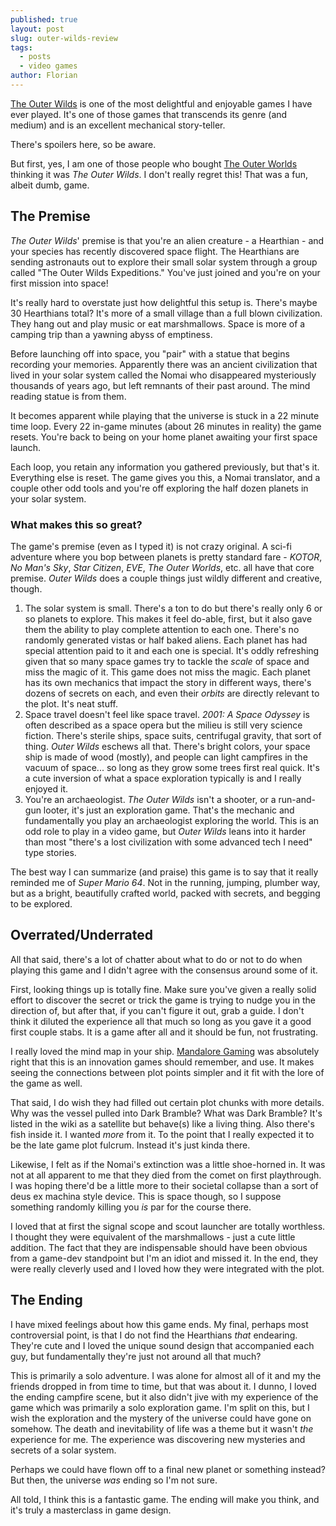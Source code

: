 ```yaml
---
published: true
layout: post
slug: outer-wilds-review
tags:
  - posts
  - video games
author: Florian
---
```


[The Outer Wilds](https://en.wikipedia.org/wiki/Outer_Wilds) is one of the most delightful and enjoyable games I have ever played. It's one of those games that transcends its genre (and medium) and is an excellent mechanical story-teller.

There's spoilers here, so be aware.

But first, yes, I am one of those people who bought [The Outer Worlds](https://en.wikipedia.org/wiki/The_Outer_Worlds) thinking it was *The Outer Wilds*. I don't really regret this! That was a fun, albeit dumb, game. 

## The Premise

*The Outer Wilds*' premise is that you're an alien creature - a Hearthian - and your species has recently discovered space flight. The Hearthians are sending astronauts out to explore their small solar system through a group called "The Outer Wilds Expeditions." You've just joined and you're on your first mission into space!

It's really hard to overstate just how delightful this setup is. There's maybe 30 Hearthians total? It's more of a small village than a full blown civilization. They hang out and play music or eat marshmallows. Space is more of a camping trip than a yawning abyss of emptiness.

Before launching off into space, you "pair" with a statue that begins recording your memories. Apparently there was an ancient civilization that lived in your solar system called the Nomai who disappeared mysteriously thousands of years ago, but left remnants of their past around. The mind reading statue is from them.

It becomes apparent while playing that the universe is stuck in a 22 minute time loop. Every 22 in-game minutes (about 26 minutes in reality) the game resets. You're back to being on your home planet awaiting your first space launch.

Each loop, you retain any information you gathered previously, but that's it. Everything else is reset. The game gives you this, a Nomai translator, and a couple other odd tools and you're off exploring the half dozen planets in your solar system.

### What makes this so great?

The game's premise (even as I typed it) is not crazy original. A sci-fi adventure where you bop between planets is pretty standard fare - *KOTOR*, *No Man's Sky*, *Star Citizen*, *EVE*, *The Outer Worlds*, etc. all have that core premise. *Outer Wilds* does a couple things just wildly different and creative, though.

1. The solar system is small. There's a ton to do but there's really only 6 or so planets to explore. This makes it feel do-able, first, but it also gave them the ability to play complete attention to each one. There's no randomly generated vistas or half baked aliens. Each planet has had special attention paid to it and each one is special. It's oddly refreshing given that so many space games try to tackle the *scale* of space and miss the magic of it. This game does not miss the magic. Each planet has its own mechanics that impact the story in different ways, there's dozens of secrets on each, and even their *orbits* are directly relevant to the plot. It's neat stuff.
2. Space travel doesn't feel like space travel. *2001: A Space Odyssey* is often described as a space opera but the milieu is still very science fiction. There's sterile ships, space suits, centrifugal gravity, that sort of thing. *Outer Wilds* eschews all that. There's bright colors, your space ship is made of wood (mostly), and people can light campfires in the vacuum of space... so long as they grow some trees first real quick. It's a cute inversion of what a space exploration typically is and I really enjoyed it.
3. You're an archaeologist. *The Outer Wilds* isn't a shooter, or a run-and-gun looter, it's just an exploration game. That's the mechanic and fundamentally you play an archaeologist exploring the world. This is an odd role to play in a video game, but *Outer Wilds* leans into it harder than most "there's a lost civilization with some advanced tech I need" type stories.

The best way I can summarize (and praise) this game is to say that it really reminded me of *Super Mario 64*. Not in the running, jumping, plumber way, but as a bright, beautifully crafted world, packed with secrets, and begging to be explored.

## Overrated/Underrated

 All that said, there's a lot of chatter about what to do or not to do when playing this game and I didn't agree with the consensus around some of it.

First, looking things up is totally fine. Make sure you've given a really solid effort to discover the secret or trick the game is trying to nudge you in the direction of, but after that, if you can't figure it out, grab a guide. I don't think it diluted the experience all that much so long as you gave it a good first couple stabs. It is a game after all and it should be fun, not frustrating.

 I really loved the mind map in your ship. [Mandalore Gaming](https://www.youtube.com/watch?v=E7uKUgire7Y) was absolutely right that this is an innovation games should remember, and use. It makes seeing the connections between plot points simpler and it fit with the lore of the game as well.

That said, I do wish they had filled out certain plot chunks with more details. Why was the vessel pulled into Dark Bramble? What was Dark Bramble? It's listed in the wiki as a satellite but behave(s) like a living thing. Also there's fish inside it. I wanted *more* from it. To the point that I really expected it to be the late game plot fulcrum. Instead it's just kinda there.

Likewise, I felt as if the Nomai's extinction was a little shoe-horned in. It was not at all apparent to me that they died from the comet on first playthrough. I was hoping there'd be a little more to their societal collapse than a sort of deus ex machina style device. This is space though, so I suppose something randomly killing you *is* par for the course there.

 I loved that at first the signal scope and scout launcher are totally worthless. I thought they were equivalent of the marshmallows - just a cute little addition. The fact that they are indispensable should have been obvious from a game-dev standpoint but I'm an idiot and missed it. In the end, they were really cleverly used and I loved how they were integrated with the plot.

 ## The Ending

I have mixed feelings about how this game ends. My final, perhaps most controversial point, is that I do not find the Hearthians *that* endearing. They're cute and I loved the unique sound design that accompanied each guy, but fundamentally they're just not around all that much? 

This is primarily a solo adventure. I was alone for almost all of it and my the friends dropped in from time to time, but that was about it. I dunno, I loved the ending campfire scene, but it also didn't jive with my experience of the game which was primarily a solo exploration game. I'm split on this, but I wish the exploration and the mystery of the universe could have gone on somehow. The death and inevitability of life was a theme but it wasn't *the* experience for me. The experience was discovering new mysteries and secrets of a solar system.

Perhaps we could have flown off to a final new planet or something instead? But then, the universe *was* ending so I'm not sure.

All told, I think this is a fantastic game. The ending will make you think, and it's truly a masterclass in game design.

























